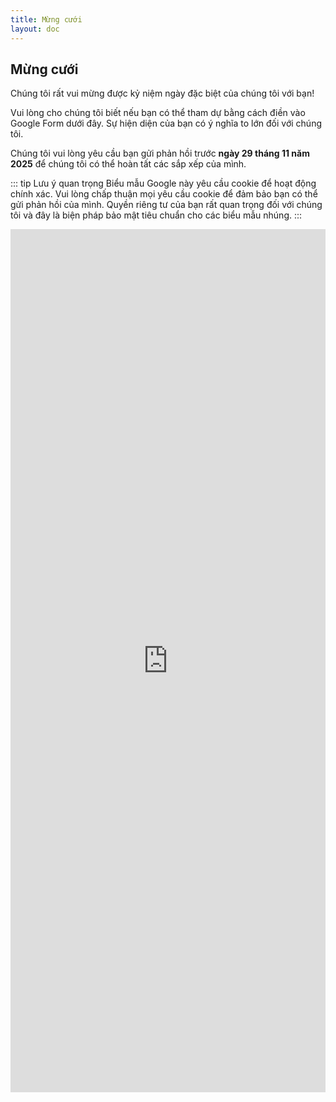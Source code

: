 ```yaml
---
title: Mừng cưới
layout: doc
---
```


## Mừng cưới

Chúng tôi rất vui mừng được kỷ niệm ngày đặc biệt của chúng tôi với bạn!

Vui lòng cho chúng tôi biết nếu bạn có thể tham dự bằng cách điền vào Google Form dưới đây. Sự hiện diện của bạn có ý nghĩa to lớn đối với chúng tôi.

Chúng tôi vui lòng yêu cầu bạn gửi phản hồi trước **ngày 29 tháng 11 năm 2025** để chúng tôi có thể hoàn tất các sắp xếp của mình.

::: tip Lưu ý quan trọng
Biểu mẫu Google này yêu cầu cookie để hoạt động chính xác. Vui lòng chấp thuận mọi yêu cầu cookie để đảm bảo bạn có thể gửi phản hồi của mình. Quyền riêng tư của bạn rất quan trọng đối với chúng tôi và đây là biện pháp bảo mật tiêu chuẩn cho các biểu mẫu nhúng.
:::

<iframe src="https://docs.google.com/forms/d/e/1FAIpQLSc_ClCpEs5ybKZjQmJ8qLgbppD_9QCslDQXcabpEeNPAqxuAA/viewform?embedded=true" width="100%" height="1381" frameborder="0" marginheight="0" marginwidth="0">Loading…</iframe>